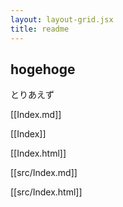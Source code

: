 ```yaml
---
layout: layout-grid.jsx
title: readme
---
```



hogehoge
---
とりあえず

[[Index.md]]

[[Index]]

[[Index.html]]

[[src/Index.md]]

[[src/Index.html]]
